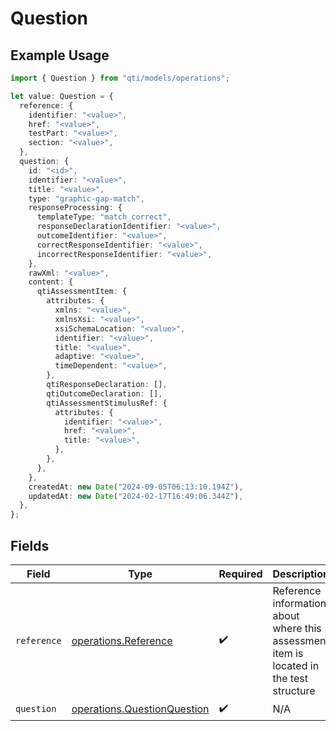 # Question

## Example Usage

```typescript
import { Question } from "qti/models/operations";

let value: Question = {
  reference: {
    identifier: "<value>",
    href: "<value>",
    testPart: "<value>",
    section: "<value>",
  },
  question: {
    id: "<id>",
    identifier: "<value>",
    title: "<value>",
    type: "graphic-gap-match",
    responseProcessing: {
      templateType: "match_correct",
      responseDeclarationIdentifier: "<value>",
      outcomeIdentifier: "<value>",
      correctResponseIdentifier: "<value>",
      incorrectResponseIdentifier: "<value>",
    },
    rawXml: "<value>",
    content: {
      qtiAssessmentItem: {
        attributes: {
          xmlns: "<value>",
          xmlnsXsi: "<value>",
          xsiSchemaLocation: "<value>",
          identifier: "<value>",
          title: "<value>",
          adaptive: "<value>",
          timeDependent: "<value>",
        },
        qtiResponseDeclaration: [],
        qtiOutcomeDeclaration: [],
        qtiAssessmentStimulusRef: {
          attributes: {
            identifier: "<value>",
            href: "<value>",
            title: "<value>",
          },
        },
      },
    },
    createdAt: new Date("2024-09-05T06:13:10.194Z"),
    updatedAt: new Date("2024-02-17T16:49:06.344Z"),
  },
};
```

## Fields

| Field                                                                                   | Type                                                                                    | Required                                                                                | Description                                                                             |
| --------------------------------------------------------------------------------------- | --------------------------------------------------------------------------------------- | --------------------------------------------------------------------------------------- | --------------------------------------------------------------------------------------- |
| `reference`                                                                             | [operations.Reference](../../models/operations/reference.md)                            | :heavy_check_mark:                                                                      | Reference information about where this assessment item is located in the test structure |
| `question`                                                                              | [operations.QuestionQuestion](../../models/operations/questionquestion.md)              | :heavy_check_mark:                                                                      | N/A                                                                                     |